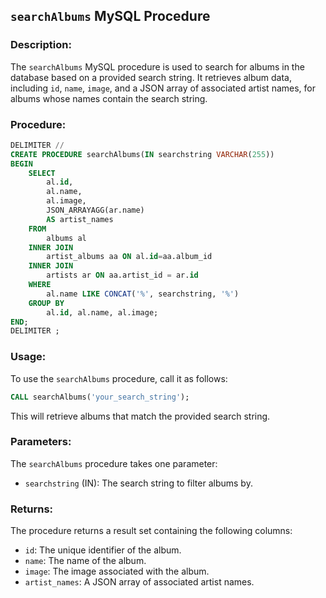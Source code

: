 ## `searchAlbums` MySQL Procedure

### Description:
The `searchAlbums` MySQL procedure is used to search for albums in the database based on a provided search string. It retrieves album data, including `id`, `name`, `image`, and a JSON array of associated artist names, for albums whose names contain the search string.

### Procedure:

```sql
DELIMITER //
CREATE PROCEDURE searchAlbums(IN searchstring VARCHAR(255))
BEGIN
    SELECT
        al.id,
        al.name,
        al.image,
        JSON_ARRAYAGG(ar.name) 
        AS artist_names
    FROM
        albums al
    INNER JOIN
        artist_albums aa ON al.id=aa.album_id
    INNER JOIN
        artists ar ON aa.artist_id = ar.id
    WHERE
        al.name LIKE CONCAT('%', searchstring, '%')
    GROUP BY
        al.id, al.name, al.image;
END;
DELIMITER ;
```

### Usage:
To use the `searchAlbums` procedure, call it as follows:

```sql
CALL searchAlbums('your_search_string');
```
This will retrieve albums that match the provided search string.

### Parameters:
The `searchAlbums` procedure takes one parameter:

- `searchstring` (IN): The search string to filter albums by.

### Returns:
The procedure returns a result set containing the following columns:

- `id`: The unique identifier of the album.
- `name`: The name of the album.
- `image`: The image associated with the album.
- `artist_names`: A JSON array of associated artist names.